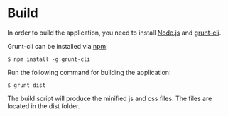 # Build

In order to build the application, you need to install <a href="https://nodejs.org/">Node.js</a> and <a href="https://github.com/gruntjs/grunt-cli">grunt-cli</a>.

Grunt-cli can be installed via <a href="https://github.com/npm/npm">npm</a>:

```
$ npm install -g grunt-cli 
```

Run the following command for building the application:

```
$ grunt dist
```

The build script will produce the minified js and css files. The files are located in the dist folder.
